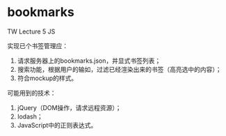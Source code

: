 # bookmarks

TW Lecture 5 JS


实现已个书签管理应：
1.  请求服务器上的bookmarks.json，并显式书签列表；
2.  搜索功能，根据用户的输如，过滤已经渲染出来的书签（高亮选中的内容）；
3.  符合mockup的样式。   

可能用到的技术：
1.  jQuery（DOM操作，请求远程资源）；
2.  lodash；
3.  JavaScript中的正则表达式。
